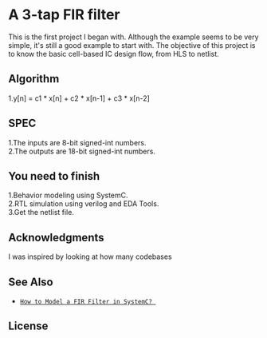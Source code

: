 # A 3-tap FIR filter

This is the first project I began with. Although the example seems to be very simple, it's still a good example to start with. The objective of this project is to know the basic cell-based IC design flow, from HLS to netlist.  

## Algorithm  

1.y[n] = c1 * x[n] + c2 * x[n-1] + c3 * x[n-2]  

## SPEC  

1.The inputs are 8-bit signed-int numbers.   
2.The outputs are 18-bit signed-int numbers.  

## You need to finish

1.Behavior modeling using SystemC.  
2.RTL simulation using verilog and EDA Tools.  
3.Get the netlist file.  



## Acknowledgments

I was inspired by looking at how many codebases 

## See Also

- [`How to Model a FIR Filter in SystemC? `](http://shabe.sourceforge.net/documentation/plug-in_first_version/Bijlage%20A%20-%20How%20to%20Model%20a%20FIR%20Filter%20in%20SystemC.pdf?fbclid=IwAR03P7AHCaYoEo7IwyKSJh1t93dFjQ2A-Okl7IjYHzOhWdSe_ycvwLxKuvk)

## License


